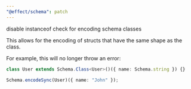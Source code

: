 ```yaml
---
"@effect/schema": patch
---
```


disable instanceof check for encoding schema classes

This allows for the encoding of structs that have the same shape as the class.

For example, this will no longer throw an error:

```ts
class User extends Schema.Class<User>()({ name: Schema.string }) {}

Schema.encodeSync(User)({ name: "John" });
```
